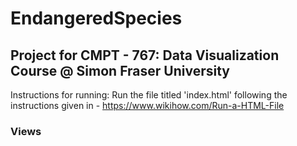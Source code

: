 # EndangeredSpecies

## Project for CMPT - 767: Data Visualization Course @ Simon Fraser University

Instructions for running: Run the file titled 'index.html' following the instructions given in - https://www.wikihow.com/Run-a-HTML-File

### Views


